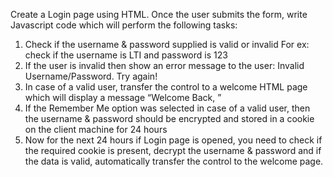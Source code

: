 Create a Login page using HTML.
Once the user submits the form, write Javascript code which will perform the following tasks:
1. Check if the username & password supplied is valid or invalid
  For ex: check if the username is LTI and password is 123
2. If the user is invalid then show an error message to the user:
  Invalid Username/Password. Try again!
3. In case of a valid user, transfer the control to a welcome HTML page which will display a
message “Welcome Back, <Logged In Username>”
4. If the Remember Me option was selected in case of a valid user, then the username &
password should be encrypted and stored in a cookie on the client machine for 24 hours
5. Now for the next 24 hours if Login page is opened, you need to check if the required
cookie is present, decrypt the username & password and if the data is valid, automatically
transfer the control to the welcome page.
